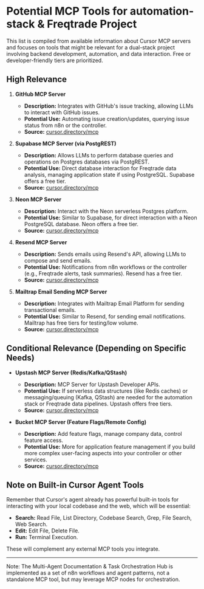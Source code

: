 # Potential MCP Tools for automation-stack & Freqtrade Project

This list is compiled from available information about Cursor MCP servers and focuses on tools that might be relevant for a dual-stack project involving backend development, automation, and data interaction. Free or developer-friendly tiers are prioritized.

## High Relevance

1.  **GitHub MCP Server**
    *   **Description:** Integrates with GitHub's issue tracking, allowing LLMs to interact with GitHub issues.
    *   **Potential Use:** Automating issue creation/updates, querying issue status from n8n or the controller.
    *   **Source:** [cursor.directory/mcp](https://cursor.directory/mcp)

2.  **Supabase MCP Server (via PostgREST)**
    *   **Description:** Allows LLMs to perform database queries and operations on Postgres databases via PostgREST.
    *   **Potential Use:** Direct database interaction for Freqtrade data analysis, managing application state if using PostgreSQL. Supabase offers a free tier.
    *   **Source:** [cursor.directory/mcp](https://cursor.directory/mcp)

3.  **Neon MCP Server**
    *   **Description:** Interact with the Neon serverless Postgres platform.
    *   **Potential Use:** Similar to Supabase, for direct interaction with a Neon PostgreSQL database. Neon offers a free tier.
    *   **Source:** [cursor.directory/mcp](https://cursor.directory/mcp)

4.  **Resend MCP Server**
    *   **Description:** Sends emails using Resend's API, allowing LLMs to compose and send emails.
    *   **Potential Use:** Notifications from n8n workflows or the controller (e.g., Freqtrade alerts, task summaries). Resend has a free tier.
    *   **Source:** [cursor.directory/mcp](https://cursor.directory/mcp)

5.  **Mailtrap Email Sending MCP Server**
    *   **Description:** Integrates with Mailtrap Email Platform for sending transactional emails.
    *   **Potential Use:** Similar to Resend, for sending email notifications. Mailtrap has free tiers for testing/low volume.
    *   **Source:** [cursor.directory/mcp](https://cursor.directory/mcp)

## Conditional Relevance (Depending on Specific Needs)

*   **Upstash MCP Server (Redis/Kafka/QStash)**
    *   **Description:** MCP Server for Upstash Developer APIs.
    *   **Potential Use:** If serverless data structures (like Redis caches) or messaging/queuing (Kafka, QStash) are needed for the automation stack or Freqtrade data pipelines. Upstash offers free tiers.
    *   **Source:** [cursor.directory/mcp](https://cursor.directory/mcp)

*   **Bucket MCP Server (Feature Flags/Remote Config)**
    *   **Description:** Add feature flags, manage company data, control feature access.
    *   **Potential Use:** More for application feature management if you build more complex user-facing aspects into your controller or other services.
    *   **Source:** [cursor.directory/mcp](https://cursor.directory/mcp)

## Note on Built-in Cursor Agent Tools

Remember that Cursor's agent already has powerful built-in tools for interacting with your local codebase and the web, which will be essential:
*   **Search:** Read File, List Directory, Codebase Search, Grep, File Search, Web Search.
*   **Edit:** Edit File, Delete File.
*   **Run:** Terminal Execution.

These will complement any external MCP tools you integrate.

---
Note: The Multi-Agent Documentation & Task Orchestration Hub is implemented as a set of n8n workflows and agent patterns, not a standalone MCP tool, but may leverage MCP nodes for orchestration. 